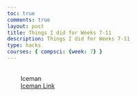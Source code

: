 ```yaml
---
toc: true
comments: true
layout: post
title: Things I did for Weeks 7-11
description: Things I did for Weeks 7-11
type: hacks
courses: { compsci: {week: 7} }
---
```


<html>
<head>
    <meta charset="UTF-8">
    <title>My Additions to the Game</title>
</head>
<body>
    <style>
        .multiline-paragraph {
            width: 1000px; /* Set the desired width */
            white-space: pre-wrap; /* Allow text to wrap within the paragraph */
        }
    </style>
    <p class="multiline-paragraph"> 
        Iceman
        <a href="https://ryann96.github.io/BoxGame//2023/09/10/Iceman.html">Iceman Link</a>
    </p>
</body>
</html>
